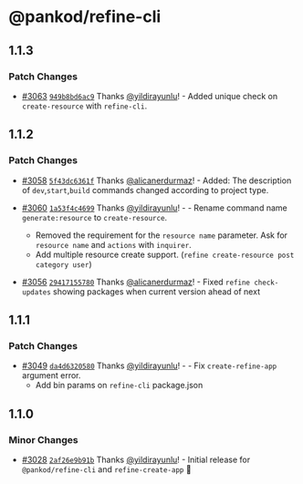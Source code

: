 # @pankod/refine-cli

## 1.1.3

### Patch Changes

-   [#3063](https://github.com/refinedev/refine/pull/3063) [`949b8bd6ac9`](https://github.com/refinedev/refine/commit/949b8bd6ac9fbb50e5bc30b8521bb618b7ecdc1c) Thanks [@yildirayunlu](https://github.com/yildirayunlu)! - Added unique check on `create-resource` with `refine-cli`.

## 1.1.2

### Patch Changes

-   [#3058](https://github.com/refinedev/refine/pull/3058) [`5f43dc6361f`](https://github.com/refinedev/refine/commit/5f43dc6361fa4621f098d3411ac58d2bd6e4d2e8) Thanks [@alicanerdurmaz](https://github.com/alicanerdurmaz)! - Added: The description of `dev`,`start`,`build` commands changed according to project type.

-   [#3060](https://github.com/refinedev/refine/pull/3060) [`1a53f4c4699`](https://github.com/refinedev/refine/commit/1a53f4c46992b532946e5e5438cf909f446da8e2) Thanks [@yildirayunlu](https://github.com/yildirayunlu)! - - Rename command name `generate:resource` to `create-resource`.

    -   Removed the requirement for the `resource name` parameter. Ask for `resource name` and `actions` with `inquirer`.
    -   Add multiple resource create support. (`refine create-resource post category user`)

-   [#3056](https://github.com/refinedev/refine/pull/3056) [`29417155780`](https://github.com/refinedev/refine/commit/294171557809ffa46d298b8aeeaa64392316aeee) Thanks [@alicanerdurmaz](https://github.com/alicanerdurmaz)! - Fixed `refine check-updates` showing packages when current version ahead of next

## 1.1.1

### Patch Changes

-   [#3049](https://github.com/refinedev/refine/pull/3049) [`da4d6320580`](https://github.com/refinedev/refine/commit/da4d63205801824ece5a8ee5ba0c936d32496b90) Thanks [@yildirayunlu](https://github.com/yildirayunlu)! - - Fix `create-refine-app` argument error.
    -   Add bin params on `refine-cli` package.json

## 1.1.0

### Minor Changes

-   [#3028](https://github.com/refinedev/refine/pull/3028) [`2af26e9b91b`](https://github.com/refinedev/refine/commit/2af26e9b91bed8a8b5e5a6792deed398270cf7f5) Thanks [@yildirayunlu](https://github.com/yildirayunlu)! - Initial release for `@pankod/refine-cli` and `refine-create-app` 🎉
